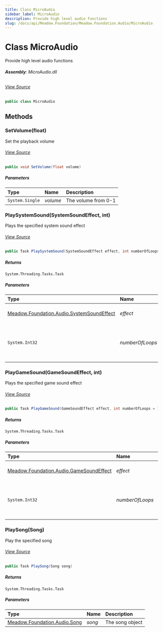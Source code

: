 ```yaml
---
title: Class MicroAudio
sidebar_label: MicroAudio
description: Provide high level audio functions
slug: /docs/api/Meadow.Foundation/Meadow.Foundation.Audio/MicroAudio
---
```

# Class MicroAudio
Provide high level audio functions

###### **Assembly**: MicroAudio.dll
###### [View Source](https://github.com/WildernessLabs/Meadow.Foundation.git/blob/develop/Source/Meadow.Foundation.Libraries_and_Frameworks/Audio.MicroAudio/Driver/MicroAudio.cs#L9)
```csharp title="Declaration"
public class MicroAudio
```
## Methods
### SetVolume(float)
Set the playback volume
###### [View Source](https://github.com/WildernessLabs/Meadow.Foundation.git/blob/develop/Source/Meadow.Foundation.Libraries_and_Frameworks/Audio.MicroAudio/Driver/MicroAudio.cs#L29)
```csharp title="Declaration"
public void SetVolume(float volume)
```

##### Parameters

| Type | Name | Description |
|:--- |:--- |:--- |
| `System.Single` | *volume* | The volume from 0-1 |

### PlaySystemSound(SystemSoundEffect, int)
Plays the specified system sound effect
###### [View Source](https://github.com/WildernessLabs/Meadow.Foundation.git/blob/develop/Source/Meadow.Foundation.Libraries_and_Frameworks/Audio.MicroAudio/Driver/MicroAudio.cs#L39)
```csharp title="Declaration"
public Task PlaySystemSound(SystemSoundEffect effect, int numberOfLoops = 1)
```

##### Returns

`System.Threading.Tasks.Task`

##### Parameters

| Type | Name | Description |
|:--- |:--- |:--- |
| [Meadow.Foundation.Audio.SystemSoundEffect](../Meadow.Foundation.Audio/SystemSoundEffect) | *effect* | The sound effect to play |
| `System.Int32` | *numberOfLoops* | The number of times to play the sound effect |

### PlayGameSound(GameSoundEffect, int)
Plays the specified game sound effect
###### [View Source](https://github.com/WildernessLabs/Meadow.Foundation.git/blob/develop/Source/Meadow.Foundation.Libraries_and_Frameworks/Audio.MicroAudio/Driver/MicroAudio.cs#L54)
```csharp title="Declaration"
public Task PlayGameSound(GameSoundEffect effect, int numberOfLoops = 1)
```

##### Returns

`System.Threading.Tasks.Task`

##### Parameters

| Type | Name | Description |
|:--- |:--- |:--- |
| [Meadow.Foundation.Audio.GameSoundEffect](../Meadow.Foundation.Audio/GameSoundEffect) | *effect* | The sound effect to play |
| `System.Int32` | *numberOfLoops* | The number of times to play the sound effect |

### PlaySong(Song)
Play the specified song
###### [View Source](https://github.com/WildernessLabs/Meadow.Foundation.git/blob/develop/Source/Meadow.Foundation.Libraries_and_Frameworks/Audio.MicroAudio/Driver/MicroAudio.cs#L68)
```csharp title="Declaration"
public Task PlaySong(Song song)
```

##### Returns

`System.Threading.Tasks.Task`

##### Parameters

| Type | Name | Description |
|:--- |:--- |:--- |
| [Meadow.Foundation.Audio.Song](../Meadow.Foundation.Audio/Song) | *song* | The song object |

